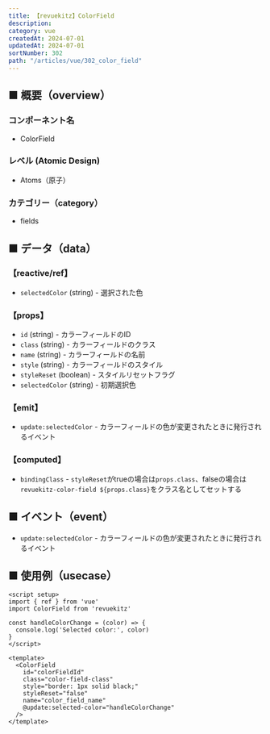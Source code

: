 ```yaml
---
title: 【revuekitz】ColorField
description:
category: vue
createdAt: 2024-07-01
updatedAt: 2024-07-01
sortNumber: 302
path: "/articles/vue/302_color_field"
---
```


<nuxt-content-wrapper>

## ■ 概要（overview）
### コンポーネント名
- ColorField

### レベル (Atomic Design)
-  Atoms（原子）

### カテゴリー（category）
- fields

## ■ データ（data）

### 【reactive/ref】
- `selectedColor` (string) - 選択された色

### 【props】
- `id` (string) - カラーフィールドのID
- `class` (string) - カラーフィールドのクラス
- `name` (string) - カラーフィールドの名前
- `style` (string) - カラーフィールドのスタイル
- `styleReset` (boolean) - スタイルリセットフラグ
- `selectedColor` (string) - 初期選択色

### 【emit】
- `update:selectedColor` - カラーフィールドの色が変更されたときに発行されるイベント

### 【computed】
- `bindingClass` - `styleReset`がtrueの場合は`props.class`、falseの場合は`revuekitz-color-field ${props.class}`をクラス名としてセットする

## ■ イベント（event）
- `update:selectedColor` - カラーフィールドの色が変更されたときに発行されるイベント

## ■ 使用例（usecase）
```vue
<script setup>
import { ref } from 'vue'
import ColorField from 'revuekitz'

const handleColorChange = (color) => {
  console.log('Selected color:', color)
}
</script>

<template>
  <ColorField
    id="colorFieldId"
    class="color-field-class"
    style="border: 1px solid black;"
    styleReset="false"
    name="color_field_name"
    @update:selected-color="handleColorChange"
  />
</template>

```

</nuxt-content-wrapper>